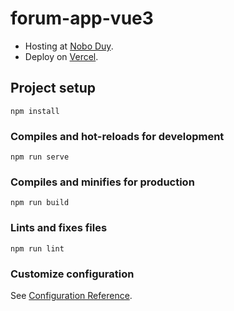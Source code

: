 # forum-app-vue3
- Hosting at [Nobo Duy](https://forum.noboduy.me/).
- Deploy on [Vercel](https://vercel.com).

## Project setup
```
npm install
```

### Compiles and hot-reloads for development
```
npm run serve
```

### Compiles and minifies for production
```
npm run build
```

### Lints and fixes files
```
npm run lint
```

### Customize configuration
See [Configuration Reference](https://cli.vuejs.org/config/).
